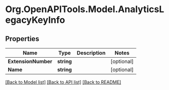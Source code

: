
# Org.OpenAPITools.Model.AnalyticsLegacyKeyInfo

## Properties

Name | Type | Description | Notes
------------ | ------------- | ------------- | -------------
**ExtensionNumber** | **string** |  | [optional] 
**Name** | **string** |  | [optional] 

[[Back to Model list]](../README.md#documentation-for-models)
[[Back to API list]](../README.md#documentation-for-api-endpoints)
[[Back to README]](../README.md)

